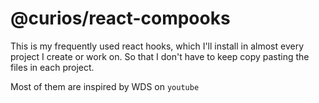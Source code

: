 # @curios/react-compooks

This is my frequently used react hooks, which I'll install in almost every project I create or work on. So that I don't have to keep copy pasting the files in each project.

Most of them are inspired by WDS on `youtube`
